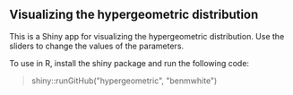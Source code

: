 ## Visualizing the hypergeometric distribution

This is a Shiny app for visualizing the hypergeometric distribution. Use the sliders to change the values of the parameters.

To use in R, install the shiny package and run the following code:

>shiny::runGitHub("hypergeometric", "benmwhite")
